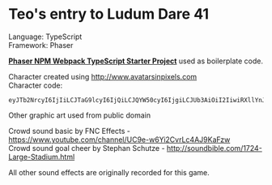# Teo's entry to Ludum Dare 41

Language: TypeScript  
Framework: Phaser

**[Phaser NPM Webpack TypeScript Starter Project](https://github.com/rroylance/phaser-npm-webpack-typescript-starter-project)** used as boilerplate code.

Character created using http://www.avatarsinpixels.com  
Character code:  

```
eyJTb2NrcyI6IjIiLCJTaG9lcyI6IjQiLCJQYW50cyI6IjgiLCJUb3AiOiI2IiwiRXllYnJvd3MiOiIxIiwiRXllcyI6IjEiLCJNb3V0aCI6IjIxIiwiSGFpclRvcCI6IjUiLCJza2luVG9uZSI6ImY4Y2NhZSIsImhhaXJUb25lIjoiZWNkZDM3IiwiaGFpclRvbmUyIjoiMzMzMzMzIn0=
```

Other graphic art used from public domain

Crowd sound basic by FNC Effects - https://www.youtube.com/channel/UC9e-w6Yi2CvrLc4AJ9KaFzw  
Crowd sound goal cheer by Stephan Schutze - http://soundbible.com/1724-Large-Stadium.html


All other sound effects are originally recorded for this game.